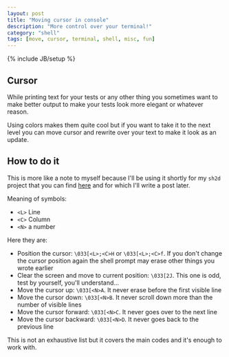 ```yaml
---
layout: post
title: "Moving cursor in console"
description: "More control over your terminal!"
category: "shell"
tags: [move, cursor, terminal, shell, misc, fun]
---
```

{% include JB/setup %}

## Cursor
While printing text for your tests or any other thing you sometimes want to make better output to make your tests look more elegant or whatever reason.

Using colors makes them quite cool but if you want to take it to the next level you can move cursor and rewrite over your text to make it look as an update.

## How to do it
This is more like a note to myself because I'll be using it shortly for my `sh2d` project that you can find [here](https://github.com/posva/sh2d) and for which I'll write a post later.

Meaning of symbols:

* `<L>` Line
* `<C>` Column
* `<N>` a number

Here they are:

* Position the cursor: `\033[<L>;<C>H` or `\033[<L>;<C>f`. If you don't change the cursor position again the shell prompt may erase other things you wrote earlier
* Clear the screen and move to current position:  `\033[2J`. This one is odd, test by yourself, you'll understand...
* Move the cursor up: `\033[<N>A`. It never erase before the first visible line
* Move the cursor down: `\033[<N>B`. It never scroll down more than the number of visible lines
* Move the cursor forward: `\033[<N>C`. It never goes over to the next line
* Move the cursor backward: `\033[<N>D`. It never goes back to the previous line

This is not an exhaustive list but it covers the main codes and it's enough to work with.

